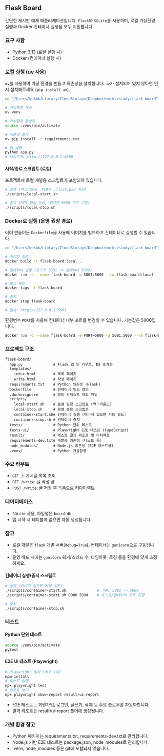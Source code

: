 ## Flask Board

간단한 게시판 예제 애플리케이션입니다. `Flask`와 `SQLite`를 사용하며, 로컬 가상환경 실행과 Docker 컨테이너 실행을 모두 지원합니다.

### 요구 사항

- Python 3.13 (로컬 실행 시)
- Docker (컨테이너 실행 시)

### 로컬 실행 (uv 사용)

`uv`를 사용하여 가상 환경을 만들고 의존성을 설치합니다. `uv`가 설치되어 있지 않다면 먼저 설치해주세요 (`pip install uv`).

```bash
cd "/Users/kpkuk/Library/CloudStorage/Dropbox/works/study/flask-board"

# 가상환경 생성
uv venv

# 가상환경 활성화
source .venv/bin/activate

# 의존성 설치
uv pip install -r requirements.txt

# 앱 실행
python app.py
# 브라우저: http://127.0.0.1:5000
```

#### 시작/종료 스크립트 (로컬)

프로젝트에 로컬 개발용 스크립트가 포함되어 있습니다.

```bash
# 실행 (백그라운드, PID는 .flask.pid 저장)
./scripts/local-start.sh

# 종료 (PID 파일 우선, 없으면 5000 포트 기준)
./scripts/local-stop.sh
```

### Docker로 실행 (운영 권장 경로)

이미 만들어둔 `Dockerfile`을 사용해 이미지를 빌드하고 컨테이너로 실행할 수 있습니다.

```bash
cd "/Users/kpkuk/Library/CloudStorage/Dropbox/works/study/flask-board"

# 이미지 빌드
docker build -t flask-board:local .

# 컨테이너 실행 (호스트 5001 -> 컨테이너 5000)
docker run -d --name flask-board -p 5001:5000 --rm flask-board:local

# 로그 확인
docker logs -f flask-board

# 중지
docker stop flask-board

# 접속: http://127.0.0.1:5001
```

환경변수 `PORT`를 사용해 컨테이너 내부 포트를 변경할 수 있습니다. 기본값은 5000입니다.

```bash
docker run -d --name flask-board -e PORT=5000 -p 5001:5000 --rm flask-board:local
```

### 프로젝트 구조

```text
flask-board/
  app.py              # Flask 앱 및 라우트, DB 초기화
  templates/
    index.html        # 목록 페이지
    write.html        # 작성 페이지
  requirements.txt    # Python 의존성 (Flask)
  Dockerfile          # 컨테이너 빌드 정의
  .dockerignore       # 빌드 컨텍스트 제외 파일
  scripts/
    local-start.sh    # 로컬 실행 스크립트 (백그라운드)
    local-stop.sh     # 로컬 종료 스크립트
    container-start.sh# 컨테이너 실행 (이미지 없으면 자동 빌드)
    container-stop.sh # 컨테이너 중지
  tests/              # Python 단위 테스트
  tests-ui/           # Playwright E2E 테스트 (TypeScript)
  result/             # 테스트 결과 리포트 및 아티팩트
  requirements-dev.txt# 개발용 의존성 (테스트 등)
  node_modules/       # Node.js 의존성 (E2E 테스트용)
  .venv/              # Python 가상환경
```

### 주요 라우트

- `GET /`: 게시글 목록 조회
- `GET /write`: 글 작성 폼
- `POST /write`: 글 저장 후 목록으로 리다이렉트

### 데이터베이스

- `SQLite` 사용, 파일명은 `board.db`
- 앱 시작 시 테이블이 없으면 자동 생성됩니다.

### 참고

- 로컬 개발은 `flask` 개발 서버(`debug=True`), 컨테이너는 `gunicorn`으로 구동됩니다.
- 운영 배포 시에는 `gunicorn` 워커/스레드 수, 타임아웃, 로깅 등을 환경에 맞게 조정하세요.

#### 컨테이너 실행/중지 스크립트

```bash
# 실행 (이미지 없으면 자동 빌드)
./scripts/container-start.sh              # 기본: 5001 -> 5000
./scripts/container-start.sh 8080 5000    # 호스트/컨테이너 포트 지정

# 중지
./scripts/container-stop.sh
```

### 테스트

#### Python 단위 테스트

```bash
source .venv/bin/activate
pytest
```

#### E2E UI 테스트 (Playwright)

```bash
# Playwright 설치 (최초 1회)
npm install
# 테스트 실행
npx playwright test
# 리포트 보기
npx playwright show-report result/ui-report
```

- E2E 테스트는 회원가입, 로그인, 글쓰기, 삭제 등 주요 플로우를 자동화합니다.
- 결과 리포트는 result/ui-report 폴더에 생성됩니다.

### 개발 환경 참고

- Python 패키지는 requirements.txt, requirements-dev.txt로 관리합니다.
- Node.js 기반 E2E 테스트는 package.json, node_modules로 관리합니다.
- .venv, node_modules 등은 git에 포함되지 않습니다.
